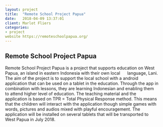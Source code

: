 ```yaml
---
layout: project
title:  "Remote School Project Papua"
date:   2018-04-09 13:37:01
client: Marlot Fliers
categories:
- project
website https://remoteschoolpapua.org/
---
```


## Remote School Project Papua

Remote School Project Papua is a project that supports education on West Papua, an island in eastern Indonesia with their own local     
language, Lani. The aim of the project is to support the local school with a android application that can be used on a tablet in the education. 
Through the app in combination with lessons, they are learning Indonesian and enabling them to attend higher level of education.
The teaching material and the application is based on TPR = Total Physical Response method. This means that the children will interact 
with the application though simple games with words, pictures and audios mixed with playful encouragement. The application will be installed on 
several tablets that will be transported to West Papua in July 2018. 
